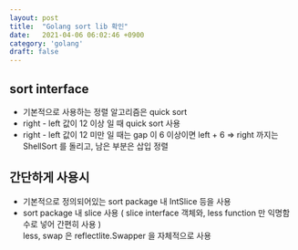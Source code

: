 ```yaml
---
layout: post
title:  "Golang sort lib 확인"
date:   2021-04-06 06:02:46 +0900
category: 'golang'
draft: false
---
```


## sort interface

- 기본적으로 사용하는 정렬 알고리즘은 quick sort
- right - left 값이 12 이상 일 때 quick sort 사용
- right - left 값이 12 미만 일 때는 gap 이 6 이상이면 left + 6 => right 까지는 ShellSort 를 돌리고, 남은 부분은 삽입 정렬

## 간단하게 사용시

- 기본적으로 정의되어있는 sort package 내 IntSlice 등을 사용
- sort package 내 slice 사용 ( slice interface 객체와, less function 만 익명함수로 넣어 간편히 사용 )  
less, swap 은 reflectlite.Swapper 을 자체적으로 사용